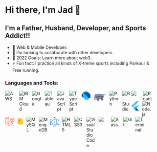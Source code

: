 # Hi there, I'm Jad 👋

## I'm a Father, Husband, Developer, and Sports Addict!!

- 🌱 Web & Mobile Developer.
- 👯 I’m looking to collaborate with other developers.
- 🥅 2022 Goals: Learn more about web3.
- ⚡ Fun fact: I practice all kinds of X-treme sports including Parkour & Free running.

### Languages and Tools:

<div>
<img align="left" alt="AWS" width="36px" src="https://cdn.jsdelivr.net/gh/devicons/devicon/icons/amazonwebservices/amazonwebservices-plain-wordmark.svg" style="padding-right:10px;"/>
<img align="left" alt="IBM Cloud" width="32px" src="https://img.icons8.com/color/344/ibm.png" style="padding-right:10px;"/>
<img align="left" alt="Google" width="32px" src="https://img.icons8.com/clouds/344/google-logo.png" style="padding-right:10px;"/>
<img align="left" alt="Tableau" width="30px" src="https://img.icons8.com/color/344/tableau-software.png" style="padding-right:10px;"/>
<img align="left" alt="JavaScript" width="30px" src="https://cdn.jsdelivr.net/gh/devicons/devicon/icons/javascript/javascript-original.svg" style="padding-right:10px;" />
<img align="left" alt="TypeScript" width="30px" src="https://cdn.jsdelivr.net/gh/devicons/devicon/icons/typescript/typescript-original.svg" style="padding-right:10px;"/>
<img align="left" alt="Dart" width="29px" src="./pics/Dart.svg" style="padding-right:10px;" />
<img align="left" width="42px" src="./pics/php.svg" style="padding-right:10px;"/>
<img align="left" alt="Python" width="32px" src="https://img.icons8.com/color/344/python--v1.png" style="padding-right:10px;" />
<img align="left" alt="R-Studio" width="30px" src="https://img.icons8.com/fluency/344/rstudio.png" />
<img align="left" style="padding-right:10px;" width="28px" src="https://cdn.jsdelivr.net/gh/devicons/devicon/icons/jquery/jquery-plain-wordmark.svg" />    
<img align="left" alt="React" width="30px" src="https://cdn.jsdelivr.net/gh/devicons/devicon/icons/react/react-original.svg" style="padding-right:10px;" />
<img align="left" alt="Flutter" width="25px" src="./pics/Flutter.svg" style="padding-right:10px;" />
<img align="left" alt="Node.js" width="30px" src="https://cdn.jsdelivr.net/gh/devicons/devicon/icons/nodejs/nodejs-original.svg" style="padding-right:10px;" />
<img align="left" width="30px" src="./pics/laravel.svg" style="padding-right:10px;"/>
<img align="left" alt="Firebase" width="20px" src="./pics/firebase.svg" style="padding-right:10px;" />
</div>

<br>
<br>
<br>

<div>
<img align="left" alt="MySQL" width="30px" src="https://cdn.jsdelivr.net/gh/devicons/devicon/icons/mysql/mysql-original.svg" style="padding-right:10px;" />
<img align="left" alt="MongoDB" width="30px" src="https://cdn.jsdelivr.net/gh/devicons/devicon/icons/mongodb/mongodb-original.svg" style="padding-right:6px;" />
<img align="left" alt="Electron" width="30px" src="./pics/electron.svg" style="padding-right:10px;" />
<img align="left" alt="HTML5" width="30px" src="https://cdn.jsdelivr.net/gh/devicons/devicon/icons/html5/html5-original.svg" style="padding-right:10px;" />
<img align="left" alt="CSS3" width="30px" src="https://cdn.jsdelivr.net/gh/devicons/devicon/icons/css3/css3-original.svg" style="padding-right:10px;" />
<img align="left" alt="Visual Studio Code" width="30px" src="https://cdn.jsdelivr.net/gh/devicons/devicon/icons/vscode/vscode-original.svg" style="padding-right:10px;" />
<img align="left" width="30px" src="https://cdn.jsdelivr.net/gh/devicons/devicon/icons/bootstrap/bootstrap-original.svg" style="padding-right:10px;"/>
<img align="left" alt="Sass" width="30px" src="https://cdn.jsdelivr.net/gh/devicons/devicon/icons/sass/sass-original.svg" style="padding-right:10px;" />
<img align="left" alt="Git" width="30px" src="https://cdn.jsdelivr.net/gh/devicons/devicon/icons/git/git-original.svg" style="padding-right:10px;" />

<img align="left" alt="Terminal" width="30px" src="https://img.icons8.com/cute-clipart/344/console.png" style="padding-right:10px;"/>
</div>
